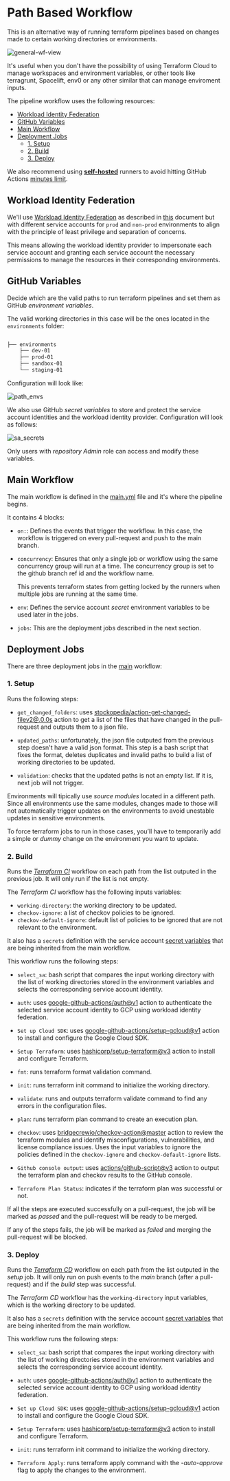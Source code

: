 # Path Based Workflow

This is an alternative way of running terraform pipelines based on changes made to certain working directories or environments. 

![general-wf-view](general-wf-view.png)

It's useful when you don't have the possibility of using Terraform Cloud to manage workspaces and environment variables, or other tools like terragrunt, Spacelift, env0 or any other similar that can manage enviroment inputs.

The pipeline workflow uses the following resources:

- [Workload Identity Federation](#workload-identity-federation) 
- [GitHub Variables](#github-variables)
- [Main Workflow](#main-workflow)
- [Deployment Jobs](#deployment-jobs)
    - [1. Setup](#1-setup)
    - [2. Build](#2-build)
    - [3. Deploy](#3-deploy)

We also recommend using [**self-hosted**](https://docs.github.com/en/actions/hosting-your-own-runners/managing-self-hosted-runners/about-self-hosted-runners) runners to avoid hitting GitHub Actions [minutes limit](https://docs.github.com/es/billing/managing-billing-for-github-actions/about-billing-for-github-actions#included-storage-and-minutes).


## Workload Identity Federation

We'll use [Workload Identity Federation](https://cloud.google.com/blog/products/identity-security/enabling-keyless-authentication-from-github-actions) as described in [this](../../../README.md#github-actions-terraform-workflows-with-workload-identity-federation-wif) document but with different service accounts for `prod` and `non-prod` environments to align with the principle of least privilege and separation of concerns.

This means allowing the workload identity provider to impersonate each service account and granting each service account the necessary permissions to manage the resources in their corresponding environments. 

## GitHub Variables

Decide which are the valid paths to run terraform pipelines and set them as GitHub *environment variables*. 

The valid working directories in this case will be the ones located in the `environments` folder:

```bash

├── environments
    ├── dev-01
    ├── prod-01
    ├── sandbox-01
    └── staging-01

```

Configuration will look like:

![path_envs](path_envs.png)

We also use GitHub *secret variables* to store and protect the service account identities and the workload identity provider. Configuration will look as follows:

![sa_secrets](sa_secrets.png)

Only users with *repository Admin* role can access and modify these variables.

## Main Workflow

The main workflow is defined in the [main.yml](main.yaml) file and it's where the pipeline begins. 

It contains 4 blocks:

- `on:`: Defines the events that trigger the workflow. In this case, the workflow is triggered on every pull-request and push to the main branch.

- `concurrency`: Ensures that only a single job or workflow using the same concurrency group will run at a time. The concurrency group is set to the github branch ref id and the workflow name. 

    This prevents terraform states from getting locked by the runners when multiple jobs are running at the same time.

- `env`: Defines the service account *secret* environment variables to be used later in the jobs.

- `jobs`: This are the deployment jobs described in the next section.


## Deployment Jobs

There are three deployment jobs in the [main](main.yaml) workflow: 

### 1. Setup

Runs the following steps:

- `get_changed_folders`: uses [stockopedia/action-get-changed-filev2@.0.0s](https://github.com/Stockopedia/action-get-changed-files) action to get a list of the files that have changed in the pull-request and outputs them to a json file.

- `updated_paths`: unfortunately, the json file outputed from the previous step doesn't have a valid json format. This step is a bash script that fixes the format, deletes duplicates and invalid paths to build a list of working directories to be updated.

- `validation`: checks that the updated paths is not an empty list. If it is, next job will not trigger.

Environments will tipically use *source modules* located in a different path. Since all environments use the same modules, changes made to those will not automatically trigger updates on the environments to avoid unestable updates in sensitive environments.

To force terraform jobs to run in those cases, you’ll have to temporarily add a simple or *dummy* change on the environment you want to update. 

### 2. Build 

Runs the [*Terraform CI*](terraform-ci.yaml) workflow on each path from the list outputed in the previous job. It will only run if the list is not empty.

The *Terraform CI* workflow has the following inputs variables:

- `working-directory`: the working directory to be updated.
- `checkov-ignore`: a list of checkov policies to be ignored. 
- `checkov-default-ignore`: default list of policies to be ignored that are not relevant to the environment.

It also has a `secrets` definition with the service account [secret variables](#github-variables) that are being inherited from the main workflow.

This workflow runs the following steps:

- `select_sa`: bash script that compares the input working directory with the list of working directories stored in the environment variables and selects the corresponding service account identity.

- `auth`: uses [google-github-actions/auth@v1](https://github.com/google-github-actions/auth) action to authenticate the selected service account identity to GCP using workload identity federation.

- `Set up Cloud SDK`: uses [google-github-actions/setup-gcloud@v1](https://github.com/google-github-actions/setup-gcloud) action to install and configure the Google Cloud SDK.

- `Setup Terraform`: uses [hashicorp/setup-terraform@v3](https://github.com/hashicorp/setup-terraform) action to install and configure Terraform.

- `fmt`: runs terraform format validation command.

- `init`: runs terraform init command to initialize the working directory.

- `validate`: runs and outputs terraform validate command to find any errors in the configuration files.

- `plan`: runs terraform plan command to create an execution plan.

- `checkov`: uses [bridgecrewio/checkov-action@master](https://github.com/bridgecrewio/checkov-action) action to review the terraform modules and identify misconfigurations, vulnerabilities, and license compliance issues. Uses the input variables to ignore the policies defined in the `checkov-ignore` and `checkov-default-ignore` lists.

- `Github console output`: uses [actions/github-script@v3](https://github.com/actions/github-script) action to output the terraform plan and checkov results to the GitHub console.

- `Terraform Plan Status`: indicates if the terraform plan was successful or not.

If all the steps are executed successfully on a pull-request, the job will be marked as *passed* and the pull-request will be ready to be merged.

If any of the steps fails, the job will be marked as *failed* and merging the pull-request will be blocked.


### 3. Deploy

Runs the [*Terraform CD*](terraform-cd.yaml) workflow on each path from the list outputed in the *setup* job. It will only run on push events to the *main* branch (after a pull-request) and if the *build* step was successful.

The *Terraform CD* workflow has the `working-directory` input variables, which is the working directory to be updated.

It also has a `secrets` definition with the service account [secret variables](#github-variables) that are being inherited from the main workflow.

This workflow runs the following steps:

- `select_sa`: bash script that compares the input working directory with the list of working directories stored in the environment variables and selects the corresponding service account identity.

- `auth`: uses [google-github-actions/auth@v1](https://github.com/google-github-actions/auth) action to authenticate the selected service account identity to GCP using workload identity federation.

- `Set up Cloud SDK`: uses [google-github-actions/setup-gcloud@v1](https://github.com/google-github-actions/setup-gcloud) action to install and configure the Google Cloud SDK.

- `Setup Terraform`: uses [hashicorp/setup-terraform@v3](https://github.com/hashicorp/setup-terraform) action to install and configure Terraform.

- `init`: runs terraform init command to initialize the working directory.

- `Terraform Apply`: runs terraform apply command with the *-auto-approve* flag to apply the changes to the environment.


